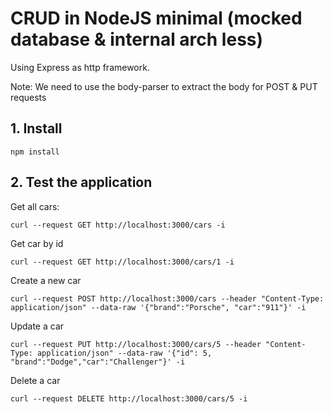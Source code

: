 # CRUD in NodeJS minimal (mocked database & internal arch less)

Using Express as http framework.

Note: We need to use the body-parser to extract the body for POST & PUT requests

## 1. Install

```shell
npm install
```

## 2. Test the application

Get all cars:

```shell
curl --request GET http://localhost:3000/cars -i
```

Get car by id

```shell
curl --request GET http://localhost:3000/cars/1 -i
```

Create a new car

```shell
curl --request POST http://localhost:3000/cars --header "Content-Type: application/json" --data-raw '{"brand":"Porsche", "car":"911"}' -i
```

Update a car

```shell
curl --request PUT http://localhost:3000/cars/5 --header "Content-Type: application/json" --data-raw '{"id": 5, "brand":"Dodge","car":"Challenger"}' -i
```

Delete a car


```shell
curl --request DELETE http://localhost:3000/cars/5 -i
```